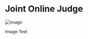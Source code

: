 # Joint Online Judge

![image](https://user-images.githubusercontent.com/17191827/118439403-81389800-b718-11eb-8f9e-448820553f52.png)

Image Test
